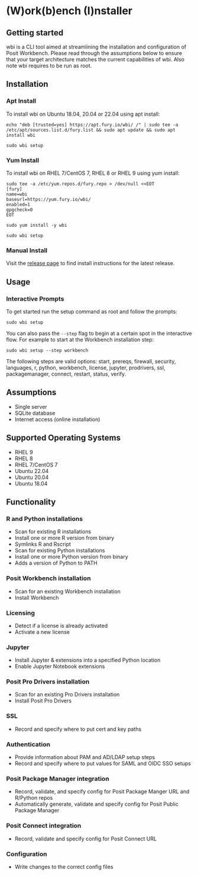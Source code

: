 # (W)ork(b)ench (I)nstaller 

## Getting started

wbi is a CLI tool aimed at streamlining the installation and configuration of Posit Workbench. Please read through the assumptions below to ensure that your target architecture matches the current capabilities of wbi. Also note wbi requires to be run as root.

## Installation

### Apt Install

To install wbi on Ubuntu 18.04, 20.04 or 22.04 using apt install:
```
echo "deb [trusted=yes] https://apt.fury.io/wbi/ /" | sudo tee -a /etc/apt/sources.list.d/fury.list && sudo apt update && sudo apt install wbi

sudo wbi setup
```

### Yum Install

To install wbi on RHEL 7/CentOS 7, RHEL 8 or RHEL 9 using yum install:
```
sudo tee -a /etc/yum.repos.d/fury.repo > /dev/null <<EOT
[fury]
name=wbi
baseurl=https://yum.fury.io/wbi/
enabled=1
gpgcheck=0
EOT

sudo yum install -y wbi

sudo wbi setup
```

### Manual Install

Visit the [release page](https://github.com/sol-eng/wbi/releases) to find install instructions for the latest release.


## Usage

### Interactive Prompts

To get started run the setup command as root and follow the prompts:
```
sudo wbi setup
```

You can also pass the `--step` flag to begin at a certain spot in the interactive flow. For example to start at the Workbench installation step:
```
sudo wbi setup --step workbench
```

The following steps are valid options: start, prereqs, firewall, security, languages, r, python, workbench, license, jupyter, prodrivers, ssl, packagemanager, connect, restart, status, verify.

## Assumptions
- Single server
- SQLite database
- Internet access (online installation)

## Supported Operating Systems
- RHEL 9
- RHEL 8
- RHEL 7/CentOS 7
- Ubuntu 22.04
- Ubuntu 20.04
- Ubuntu 18.04

## Functionality

### R and Python installations
- Scan for existing R installations
- Install one or more R version from binary
- Symlinks R and Rscript
- Scan for existing Python installations
- Install one or more Python version from binary
- Adds a version of Python to PATH

### Posit Workbench installation
- Scan for an existing Workbench installation
- Install Workbench

### Licensing
- Detect if a license is already activated
- Activate a new license

### Jupyter
- Install Jupyter & extensions into a specified Python location
- Enable Jupyter Notebook extensions

### Posit Pro Drivers installation
- Scan for an existing Pro Drivers installation
- Install Posit Pro Drivers

### SSL
- Record and specify where to put cert and key paths

### Authentication
- Provide information about PAM and AD/LDAP setup steps
- Record and specify where to put values for SAML and OIDC SSO setups

### Posit Package Manager integration
- Record, validate, and specify config for Posit Package Manger URL and R/Python repos
- Automatically generate, validate and specify config for Posit Public Package Manager

### Posit Connect integration
- Record, validate and specify config for Posit Connect URL

### Configuration
- Write changes to the correct config files